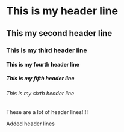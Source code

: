 # This is my header line
## This my second header line
### This is my third header line
#### This is my fourth header line
##### This is my fifth header line
###### This is my sixth header line

These are a lot of header lines!!!!






Added header lines
